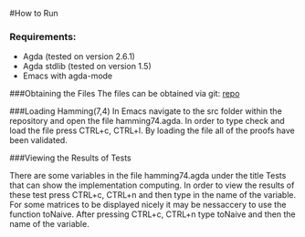 #How to Run

### Requirements:
- Agda (tested on version 2.6.1)
- Agda stdlib (tested on version 1.5)
- Emacs with agda-mode

###Obtaining the Files
The files can be obtained via git: [repo](https://git-teaching.cs.bham.ac.uk/mod-ug-proj-2020/cxa657.git)

###Loading Hamming(7,4)
In Emacs navigate to the src folder within the repository and open the file hamming74.agda. In order to type check and load the file press CTRL+c, CTRL+l. By loading the file all of the proofs have been validated.

###Viewing the Results of Tests

There are some variables in the file hamming74.agda under the title Tests that can show the implementation computing. In order to view the results of these test press CTRL+c, CTRL+n and then type in the name of the variable. For some matrices to be displayed nicely it may be nessaccery to use the function toNaive. After pressing CTRL+c, CTRL+n type toNaive and then the name of the variable.
